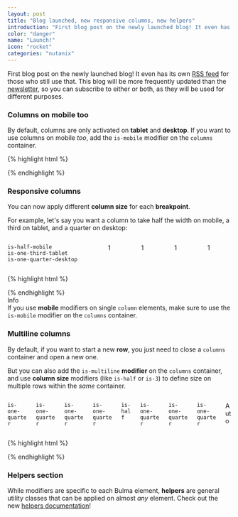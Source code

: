 ```yaml
---
layout: post
title: "Blog launched, new responsive columns, new helpers"
introduction: "First blog post on the newly launched blog! It even has its own [RSS feed](/atom.xml) for those who still use that. This blog will be more frequently updated than the [newsletter](#newsletter), so you can subscribe to either or both, as they will be used for different purposes."
color: "danger"
name: "Launch!"
icon: "rocket"
categories: "nutanix"
---
```


First blog post on the newly launched blog! It even has its own [RSS feed](/atom.xml) for those who still use that. This blog will be more frequently updated than the [newsletter](#newsletter), so you can subscribe to either or both, as they will be used for different purposes.

### Columns on mobile too

By default, columns are only activated on **tablet** and **desktop**. If you want to use columns on mobile _too_, add the `is-mobile` modifier on the `columns` container.

{% highlight html %}
<div class="columns is-mobile">
  <div class="column"></div>
  <div class="column"></div>
  <div class="column"></div>
  <!-- etc. -->
</div>
{% endhighlight %}

### Responsive columns

You can now apply different **column size** for each **breakpoint**.

For example, let's say you want a column to take half the width on mobile, a third on tablet, and a quarter on desktop:

<div class="columns is-mobile">
  <div class="column is-half-mobile is-one-third-tablet is-one-quarter-desktop">
    <p class="notification is-info">
      <code>is-half-mobile</code><br>
      <code>is-one-third-tablet</code><br>
      <code>is-one-quarter-desktop</code>
    </p>
  </div>
  <div class="column">
    <p class="notification is-success">1</p>
  </div>
  <div class="column">
    <p class="notification is-warning">1</p>
  </div>
  <div class="column">
    <p class="notification is-success">1</p>
  </div>
  <div class="column">
    <p class="notification is-warning">1</p>
  </div>
</div>

{% highlight html %}
<div class="columns is-mobile">
  <div class="column is-half-mobile is-one-third-tablet is-one-quarter-desktop"></div>
  <!-- Other columns -->
</div>
{% endhighlight %}

<div class="message is-info">
  <div class="message-header">
    Info
  </div>
  <div class="message-body">
    If you use <strong>mobile</strong> modifiers on single <code>column</code> elements, make sure to use the <code>is-mobile</code> modifier on the <code>columns</code> container.
  </div>
</div>

### Multiline columns

By default, if you want to start a new **row**, you just need to close a `columns` container and open a new one.

But you can also add the `is-multiline` **modifier** on the `columns` container, and use **column size** modifiers (like `is-half` or `is-3`) to define size on multiple rows within the _same_ container.

<div class="columns is-multiline is-mobile">
  <div class="column is-one-quarter">
    <p class="notification is-info"><code>is-one-quarter</code></p>
  </div>
  <div class="column is-one-quarter">
    <p class="notification is-success"><code>is-one-quarter</code></p>
  </div>
  <div class="column is-one-quarter">
    <p class="notification is-warning"><code>is-one-quarter</code></p>
  </div>
  <div class="column is-one-quarter">
    <p class="notification is-danger"><code>is-one-quarter</code></p>
  </div>
  <div class="column is-half">
    <p class="notification is-info"><code>is-half</code></p>
  </div>
  <div class="column is-one-quarter">
    <p class="notification is-success"><code>is-one-quarter</code></p>
  </div>
  <div class="column is-one-quarter">
    <p class="notification is-warning"><code>is-one-quarter</code></p>
  </div>
  <div class="column is-one-quarter">
    <p class="notification is-danger"><code>is-one-quarter</code></p>
  </div>
  <div class="column">
    <p class="notification is-info">Auto</p>
  </div>
</div>

{% highlight html %}
<div class="columns is-multiline is-mobile">
  <div class="column is-one-quarter"></div>
  <div class="column is-one-quarter"></div>
  <div class="column is-one-quarter"></div>
  <div class="column is-one-quarter"></div>
  <div class="column is-half"></div>
  <div class="column is-one-quarter"></div>
  <div class="column is-one-quarter"></div>
  <div class="column is-one-quarter"></div>
  <div class="column"></div>
</div>
{% endhighlight %}

### Helpers section

While modifiers are specific to each Bulma element, **helpers** are general utility classes that can be applied on almost _any_ element. Check out the new [helpers documentation](/documentation/modifiers/helpers/)!

